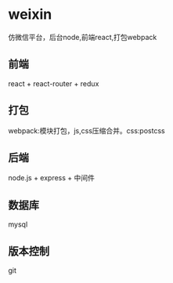 # weixin
仿微信平台，后台node,前端react,打包webpack
## 前端
  react + react-router + redux
## 打包
  webpack:模块打包，js,css压缩合并。css:postcss 
## 后端
  node.js + express + 中间件
## 数据库
  mysql
## 版本控制
  git
